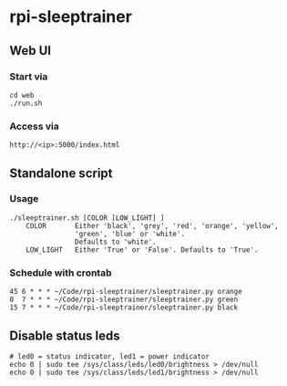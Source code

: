 # rpi-sleeptrainer

## Web UI
### Start via
````
cd web
./run.sh
````

### Access via
````
http://<ip>:5000/index.html
````

## Standalone script

### Usage
````
./sleeptrainer.sh [COLOR [LOW_LIGHT] ]
    COLOR       Either 'black', 'grey', 'red', 'orange', 'yellow',
                'green', 'blue' or 'white'.
                Defaults to 'white'.
    LOW_LIGHT   Either 'True' or 'False'. Defaults to 'True'.
````

### Schedule with crontab
````
45 6 * * * ~/Code/rpi-sleeptrainer/sleeptrainer.py orange
0  7 * * * ~/Code/rpi-sleeptrainer/sleeptrainer.py green
15 7 * * * ~/Code/rpi-sleeptrainer/sleeptrainer.py black
````

## Disable status leds
````
# led0 = status indicator, led1 = power indicator
echo 0 | sudo tee /sys/class/leds/led0/brightness > /dev/null
echo 0 | sudo tee /sys/class/leds/led1/brightness > /dev/null
